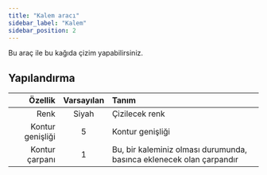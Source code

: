 ```yaml
---
title: "Kalem aracı"
sidebar_label: "Kalem"
sidebar_position: 2
---
```


Bu araç ile bu kağıda çizim yapabilirsiniz.

## Yapılandırma

|          Özellik | Varsayılan | Tanım                                                                |
| ----------------:|:----------:|:-------------------------------------------------------------------- |
|             Renk |   Siyah    | Çizilecek renk                                                       |
| Kontur genişliği |     5      | Kontur genişliği                                                     |
|   Kontur çarpanı |     1      | Bu, bir kaleminiz olması durumunda, basınca eklenecek olan çarpandır |
